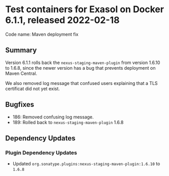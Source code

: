 # Test containers for Exasol on Docker 6.1.1, released 2022-02-18

Code name: Maven deployment fix

## Summary

Version 6.1.1 rolls back the `nexus-staging-maven-plugin` from version 1.6.10 to 1.6.8, since the newer version has a bug that prevents deployment on Maven Central.

We also removed log message that confused users explaining that a TLS certificat did not yet exist.

## Bugfixes

* 186: Removed confusing log message.
* 189: Rolled back to `nexus-staging-maven-plugin` 1.6.8

## Dependency Updates

### Plugin Dependency Updates

* Updated `org.sonatype.plugins:nexus-staging-maven-plugin:1.6.10` to `1.6.8`
